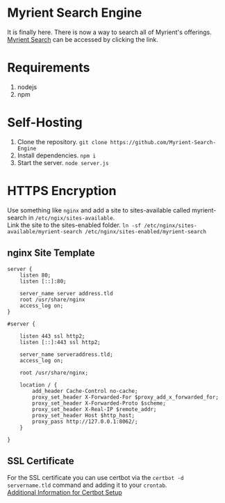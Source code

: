 # Myrient Search Engine
It is finally here. There is now a way to search all of Myrient's offerings.  
[Myrient Search](https://myrientsearch.org) can be accessed by clicking the link.
# Requirements
1. nodejs
2. npm

# Self-Hosting
1. Clone the repository. `git clone https://github.com/Myrient-Search-Engine`
2. Install dependencies. `npm i`
3. Start the server. `node server.js`

# HTTPS Encryption 
Use something like `nginx` and add a site to sites-available called myrient-search in `/etc/ngix/sites-available`.  
Link the site to the sites-enabled folder. `ln -sf /etc/nginx/sites-available/myrient-search /etc/nginx/sites-enabled/myrient-search`  
## nginx Site Template
```
server {
    listen 80;
    listen [::]:80;

    server_name server address.tld
    root /usr/share/nginx
    access_log on;
}

#server {

    listen 443 ssl http2;
    listen [::]:443 ssl http2;

    server_name serveraddress.tld;
    access_log on;

    root /usr/share/nginx;

    location / {
        add_header Cache-Control no-cache;
        proxy_set_header X-Forwarded-For $proxy_add_x_forwarded_for;
        proxy_set_header X-Forwarded-Proto $scheme;
        proxy_set_header X-Real-IP $remote_addr;
        proxy_set_header Host $http_host;
        proxy_pass http://127.0.0.1:8062/;
    }

}
```
## SSL Certificate
For the SSL certificate you can use certbot via the `certbot -d servername.tld` command and adding it to your `crontab`.  
[Additional Information for Certbot Setup](https://www.digitalocean.com/community/tutorials/how-to-secure-nginx-with-let-s-encrypt-on-ubuntu-20-04)
